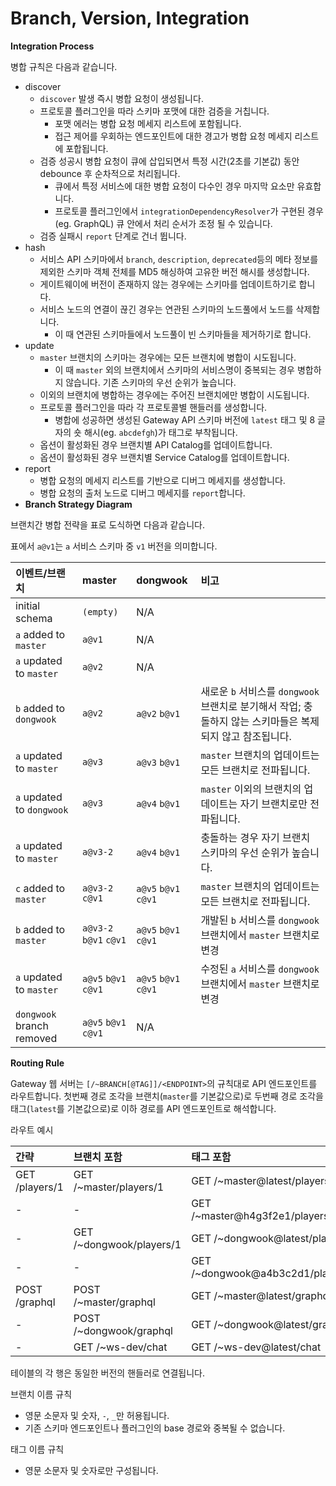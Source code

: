 # Branch, Version, Integration



**Integration Process**

병합 규칙은 다음과 같습니다.

* discover
  * `discover` 발생 즉시 병합 요청이 생성됩니다.
  * 프로토콜 플러그인을 따라 스키마 포맷에 대한 검증을 거칩니다.
    * 포맷 에러는 병합 요청 메세지 리스트에 포함됩니다.
    * 접근 제어를 우회하는 엔드포인트에 대한 경고가 병합 요청 메세지 리스트에 포합됩니다.
  * 검증 성공시 병합 요청이 큐에 삽입되면서 특정 시간\(2초를 기본값\) 동안 debounce 후 순차적으로 처리됩니다.
    * 큐에서 특정 서비스에 대한 병합 요청이 다수인 경우 마지막 요소만 유효합니다.
    * 프로토콜 플러그인에서 `integrationDependencyResolver`가 구현된 경우 \(eg. GraphQL\) 큐 안에서 처리 순서가 조정 될 수 있습니다.
  * 검증 실패시 `report` 단계로 건너 뜁니다.
* hash
  * 서비스 API 스키마에서 `branch`, `description`, `deprecated`등의 메타 정보를 제외한 스키마 객체 전체를 MD5 해싱하여 고유한 버전 해시를 생성합니다.
  * 게이트웨이에 버전이 존재하지 않는 경우에는 스키마를 업데이트하기로 합니다.
  * 서비스 노드의 연결이 끊긴 경우는 연관된 스키마의 노드풀에서 노드를 삭제합니다.
    * 이 때 연관된 스키마들에서 노드풀이 빈 스키마들을 제거하기로 합니다.
* update
  * `master` 브랜치의 스키마는 경우에는 모든 브랜치에 병합이 시도됩니다.
    * 이 때 `master` 외의 브랜치에서 스키마의 서비스명이 중복되는 경우 병합하지 않습니다. 기존 스키마의 우선 순위가 높습니다.
  * 이외의 브랜치에 병합하는 경우에는 주어진 브랜치에만 병합이 시도됩니다.
  * 프로토콜 플러그인을 따라 각 프로토콜별 핸들러를 생성합니다.
    * 병합에 성공하면 생성된 Gateway API 스키마 버전에 `latest` 태그 및 8 글자의 숏 해시\(eg. `abcdefgh`\)가 태그로 부착됩니다.
  * 옵션이 활성화된 경우 브랜치별 API Catalog를 업데이트합니다.
  * 옵션이 활성화된 경우 브랜치별 Service Catalog를 업데이트합니다.
* report
  * 병합 요청의 메세지 리스트를 기반으로 디버그 메세지를 생성합니다.
  * 병합 요청의 출처 노드로 디버그 메세지를 `report`합니다.
*   **Branch Strategy Diagram**

  브랜치간 병합 전략을 표로 도식하면 다음과 같습니다.

  표에서 `a@v1`는 `a` 서비스 스키마 중 `v1` 버전을 의미합니다.

  | 이벤트/브랜치 | master | dongwook | 비고 |
  | :--- | :--- | :--- | :--- |
  | initial schema | `(empty)` | N/A |  |
  | `a` added to `master` | `a@v1` | N/A |  |
  | `a` updated to `master` | `a@v2` | N/A |  |
  | `b` added to `dongwook` | `a@v2` | `a@v2` `b@v1` | 새로운 `b` 서비스를 `dongwook` 브랜치로 분기해서 작업; 충돌하지 않는 스키마들은 복제되지 않고 참조됩니다. |
  | `a` updated to `master` | `a@v3` | `a@v3` `b@v1` | `master` 브랜치의 업데이트는 모든 브랜치로 전파됩니다. |
  | `a` updated to `dongwook` | `a@v3` | `a@v4` `b@v1` | `master` 이외의 브랜치의 업데이트는 자기 브랜치로만 전파됩니다. |
  | `a` updated to `master` | `a@v3-2` | `a@v4` `b@v1` | 충돌하는 경우 자기 브랜치 스키마의 우선 순위가 높습니다. |
  | `c` added to `master` | `a@v3-2` `c@v1` | `a@v5` `b@v1` `c@v1` | `master` 브랜치의 업데이트는 모든 브랜치로 전파됩니다. |
  | `b` added to `master` | `a@v3-2` `b@v1` `c@v1` | `a@v5` `b@v1` `c@v1` | 개발된 `b` 서비스를 `dongwook` 브랜치에서 `master` 브랜치로 변경 |
  | `a` updated to `master` | `a@v5` `b@v1` `c@v1` | `a@v5` `b@v1` `c@v1` | 수정된 `a` 서비스를 `dongwook` 브랜치에서 `master` 브랜치로 변경 |
  | `dongwook` branch removed | `a@v5` `b@v1` `c@v1` | N/A |  |

  **Routing Rule**

  Gateway 웹 서버는 `[/~BRANCH[@TAG]]/<ENDPOINT>`의 규칙대로 API 엔드포인트를 라우트합니다. 첫번째 경로 조각을 브랜치\(`master`를 기본값으로\)로 두번째 경로 조각을 태그\(`latest`를 기본값으로\)로 이하 경로를 API 엔드포인트로 해석합니다.

  라우트 예시

  | 간략 | 브랜치 포함 | 태그 포함 |
  | :--- | :--- | :--- |
  | GET /players/1 | GET /~master/players/1 | GET /~master@latest/players/1 |
  | - | - | GET /~master@h4g3f2e1/players/1 |
  | - | GET /~dongwook/players/1 | GET /~dongwook@latest/players/1 |
  | - | - | GET /~dongwook@a4b3c2d1/players/1 |
  | POST /graphql | POST /~master/graphql | GET /~master@latest/graphql |
  | - | POST /~dongwook/graphql | GET /~dongwook@latest/graphql |
  | - | GET /~ws-dev/chat | GET /~ws-dev@latest/chat |

  테이블의 각 행은 동일한 버전의 핸들러로 연결됩니다.

  브랜치 이름 규칙

  * 영문 소문자 및 숫자, `-`, `_`만 허용됩니다.
  * 기존 스키마 엔드포인트나 플러그인의 base 경로와 중복될 수 없습니다.

  태그 이름 규칙

  * 영문 소문자 및 숫자로만 구성됩니다.

